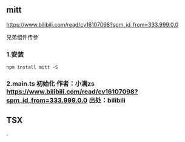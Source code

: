 ## mitt

https://www.bilibili.com/read/cv16107098?spm_id_from=333.999.0.0

兄弟组件传参

### 1.安装

`npm install mitt -S`

### 2.main.ts 初始化 作者：小满zs https://www.bilibili.com/read/cv16107098?spm_id_from=333.999.0.0 出处：bilibili

## TSX

·

